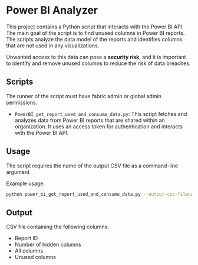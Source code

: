 # Power BI Analyzer

This project contains a Python script that interacts with the Power BI API. The main goal of the script is to find unused columns in Power BI reports. The scripts analyze the data model of the reports and identifies columns that are not used in any visualizations. 

Unwanted access to this data can pose a __security risk__, and it is important to identify and remove unused columns to reduce the risk of data breaches.

## Scripts

The runner of the script must have fabric admin or global admin permissions.

- `PowerBI_get_report_used_and_consume_data.py`: This script fetches and analyzes data from Power BI reports that are shared within an organization. It uses an access token for authentication and interacts with the Power BI API. 

## Usage

The script requires the name of the output CSV file as a command-line argument

Example usage:

```bash
python power_bi_get_report_used_and_consume_data.py --output-csv-filename output.csv
```

## Output
CSV file containing the following columns:
* Report ID
* Number of hidden columns
* All columns
* Unused columns
